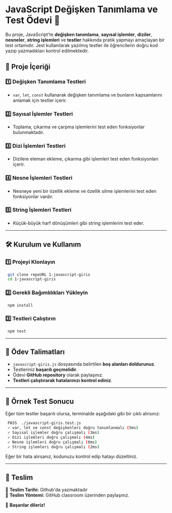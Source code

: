 # JavaScript Değişken Tanımlama ve Test Ödevi 🚀

Bu proje, JavaScript'te **değişken tanımlama**, **sayısal işlemler**, **diziler**, **nesneler**, **string işlemleri** ve **testler** hakkında pratik yapmayı amaçlayan bir test ortamıdır. Jest kullanılarak yazılmış testler ile öğrencilerin doğru kod yazıp yazmadıkları kontrol edilmektedir.

## 📌 Proje İçeriği

### 1️⃣ Değişken Tanımlama Testleri

- `var`, `let`, `const` kullanarak değişken tanımlama ve bunların kapsamlarını anlamak için testler içerir.

### 2️⃣ Sayısal İşlemler Testleri

- Toplama, çıkarma ve çarpma işlemlerini test eden fonksiyonlar bulunmaktadır.

### 3️⃣ Dizi İşlemleri Testleri

- Dizilere eleman ekleme, çıkarma gibi işlemleri test eden fonksiyonları içerir.

### 4️⃣ Nesne İşlemleri Testleri

- Nesneye yeni bir özellik ekleme ve özellik silme işlemlerini test eden fonksiyonlar vardır.

### 5️⃣ String İşlemleri Testleri

- Küçük-büyük harf dönüşümleri gibi string işlemlerini test eder.

---

## 🛠️ Kurulum ve Kullanım

### 1️⃣ **Projeyi Klonlayın**

```sh
 git clone repoURL 1-javascript-giris
 cd 1-javascript-giris
```

### 2️⃣ **Gerekli Bağımlılıkları Yükleyin**

```sh
 npm install
```

### 3️⃣ **Testleri Çalıştırın**

```sh
 npm test
```

---

## 📑 Ödev Talimatları

- `javascript-giris.js` dosyasında belirtilen **boş alanları doldurunuz**.
- Testleriniz **başarılı geçmelidir**.
- Ödevi **GitHub repository** olarak paylaşınız.
- **Testleri çalıştırarak hatalarınızı kontrol ediniz**.

---

## 📝 Örnek Test Sonucu

Eğer tüm testler başarılı olursa, terminalde aşağıdaki gibi bir çıktı alırsınız:

```sh
 PASS  ./javascript-giris.test.js
 ✓ var, let ve const değişkenleri doğru tanımlanmalı (5ms)
 ✓ Sayısal işlemler doğru çalışmalı (3ms)
 ✓ Dizi işlemleri doğru çalışmalı (4ms)
 ✓ Nesne işlemleri doğru çalışmalı (6ms)
 ✓ String işlemleri doğru çalışmalı (2ms)
```

Eğer bir hata alırsanız, kodunuzu kontrol edip hatayı düzeltiniz.

---

## 🎯 Teslim

📌 **Teslim Tarihi:** Github'da yazmaktadır  
📩 **Teslim Yöntemi:** GitHub classroom üzerinden paylaşınız.

🚀 **Başarılar dileriz!**
